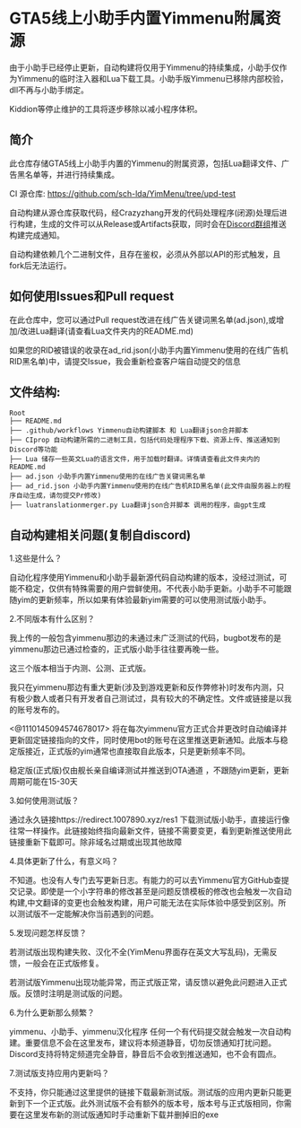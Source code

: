 # GTA5线上小助手内置Yimmenu附属资源

由于小助手已经停止更新，自动构建将仅用于Yimmenu的持续集成，小助手仅作为Yimmenu的临时注入器和Lua下载工具。小助手版Yimmenu已移除内部校验，dll不再与小助手绑定。

Kiddion等停止维护的工具将逐步移除以减小程序体积。

## 简介

此仓库存储GTA5线上小助手内置的Yimmenu的附属资源，包括Lua翻译文件、广告黑名单等，并进行持续集成。

CI 源仓库: https://github.com/sch-lda/YimMenu/tree/upd-test

自动构建从源仓库获取代码，经Crazyzhang开发的代码处理程序(闭源)处理后进行构建，生成的文件可以从Release或Artifacts获取，同时会在[Discord群组](https://crazyzhang.cn/discord/)推送构建完成通知。

自动构建依赖几个二进制文件，且存在鉴权，必须从外部以API的形式触发，且fork后无法运行。

## 如何使用Issues和Pull request

 在此仓库中，您可以通过Pull request改进在线广告关键词黑名单(ad.json),或增加/改进Lua翻译(请查看Lua文件夹内的README.md)

 如果您的RID被错误的收录在ad_rid.json(小助手内置Yimmenu使用的在线广告机RID黑名单)中，请提交Issue，我会重新检查客户端自动提交的信息
 
## 文件结构:
```plaintext
Root
├── README.md
├── .github/workflows Yimmenu自动构建脚本 和 Lua翻译json合并脚本
├── CIprop 自动构建所需的二进制工具，包括代码处理程序下载、资源上传、推送通知到Discord等功能
├── Lua 储存一些英文Lua的语言文件，用于加载时翻译。详情请查看此文件夹内的README.md
├── ad.json 小助手内置Yimmenu使用的在线广告关键词黑名单
├── ad_rid.json 小助手内置Yimmenu使用的在线广告机RID黑名单(此文件由服务器上的程序自动生成，请勿提交Pr修改)
├── luatranslationmerger.py Lua翻译json合并脚本 调用的程序，由gpt生成
```

## 自动构建相关问题(复制自discord)

1.这些是什么？

自动化程序使用Yimmenu和小助手最新源代码自动构建的版本，没经过测试，可能不稳定，仅供有特殊需要的用户尝鲜使用。不代表小助手更新。小助手不可能跟随yim的更新频率，所以如果有体验最新yim需要的可以使用测试版小助手。

2.不同版本有什么区别？

我上传的一般包含yimmenu那边的未通过未广泛测试的代码，bugbot发布的是yimmenu那边已通过检查的，正式版小助手往往要再晚一些。

这三个版本相当于内测、公测、正式版。

我只在yimmenu那边有重大更新(涉及到游戏更新和反作弊修补)时发布内测，只有极少数人或者只有开发者自己测试过，具有较大的不确定性。文件或链接是以我的账号发布的。

<@1110145094574678017> 将在每次yimmenu官方正式合并更改时自动编译并更新固定链接指向的文件，同时使用bot的账号在这里推送更新通知。此版本与稳定版接近，正式版的yim通常也直接取自此版本，只是更新频率不同。

稳定版(正式版)仅由舰长亲自编译测试并推送到OTA通道 ，不跟随yim更新，更新周期可能在15-30天

3.如何使用测试版？

通过永久链接https://redirect.1007890.xyz/res1 下载测试版小助手，直接运行像往常一样操作。此链接始终指向最新文件，链接不需要变更，看到更新推送使用此链接重新下载即可。除非域名过期或出现其他故障

4.具体更新了什么，有意义吗？

不知道。也没有人专门去写更新日志。有能力的可以去Yimmenu官方GitHub查提交记录。即使是一个小字符串的修改甚至是问题反馈模板的修改也会触发一次自动构建,中文翻译的变更也会触发构建，用户可能无法在实际体验中感受到区别。所以测试版不一定能解决你当前遇到的问题。

5.发现问题怎样反馈？

若测试版出现构建失败、汉化不全(YimMenu界面存在英文大写乱码)，无需反馈，一般会在正式版修复。

若测试版Yimmenu出现功能异常，而正式版正常，请反馈以避免此问题进入正式版。反馈时注明是测试版的问题。

6.为什么更新那么频繁？

yimmenu、小助手、yimmenu汉化程序 任何一个有代码提交就会触发一次自动构建。重要信息不会在这里发布，建议将本频道静音，切勿反馈通知打扰问题。Discord支持将特定频道完全静音，静音后不会收到推送通知，也不会有圆点。

7.测试版支持应用内更新吗？

不支持，你只能通过这里提供的链接下载最新测试版。测试版的应用内更新只能更新到下一个正式版。此外测试版不会有额外的版本号，版本号与正式版相同，你需要在这里发布新的测试版通知时手动重新下载并删掉旧的exe
